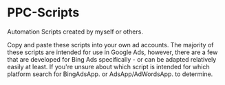 # PPC-Scripts
Automation Scripts created by myself or others.

Copy and paste these scripts into your own ad accounts. The majority of these scripts are intended for use in Google Ads, however, there are a few that are developed for Bing Ads specifically - or can be adapted relatively easily at least. If you're unsure about which script is intended for which platform search for BingAdsApp. or AdsApp/AdWordsApp. to determine.
